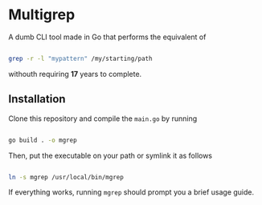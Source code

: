 # Multigrep

A dumb CLI tool made in Go that performs the equivalent of 

```sh

grep -r -l "mypattern" /my/starting/path

```

withouth requiring **17** years to complete.

## Installation

Clone this repository and compile the `main.go` by running

```sh

go build . -o mgrep

```

Then, put the executable on your path or symlink it as follows

```sh

ln -s mgrep /usr/local/bin/mgrep

```

If everything works, running `mgrep` should prompt you a brief usage guide.

